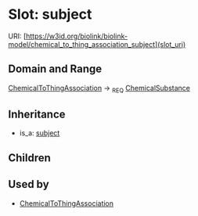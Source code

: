 # Slot: subject




URI: [https://w3id.org/biolink/biolink-model/chemical_to_thing_association_subject](slot_uri)
## Domain and Range

[ChemicalToThingAssociation](ChemicalToThingAssociation.md) ->  <sub>REQ</sub> [ChemicalSubstance](ChemicalSubstance.md)
## Inheritance

 *  is_a: [subject](subject.md)
## Children

## Used by

 * [ChemicalToThingAssociation](ChemicalToThingAssociation.md)
